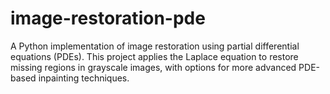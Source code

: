 # image-restoration-pde
A Python implementation of image restoration using partial differential equations (PDEs). This project applies the Laplace equation to restore missing regions in grayscale images, with options for more advanced PDE-based inpainting techniques. 
